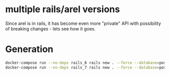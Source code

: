 # multiple rails/arel versions
Since arel is in rails, it has become even more "private" API with possibility of breaking changes - lets see how it goes.


# Generation
```bash
docker-compose run --no-deps rails_6 rails new . --force --database=postgresql --api --skip-test
docker-compose run --no-deps rails_7 rails new . --force --database=postgresql --api --skip-test
```

